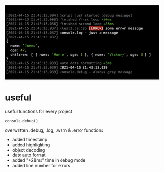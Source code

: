 ![useful](docs/console2.png)

# useful
useful functions for every project

```console.debug()```

overwritten .debug, .log, .warn & .error functions
- added timestamp
- added highlighting
- object decoding
- date auto format
- added "+28ms" time in debug mode
- added line number for errors
